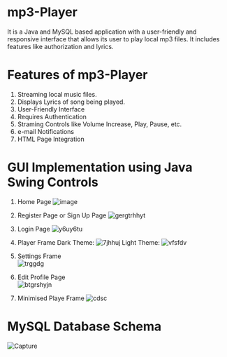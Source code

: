 # mp3-Player
It is a Java and MySQL based application with a user-friendly and responsive interface that allows its user to play local mp3 files. It includes features like authorization and lyrics.

# Features of mp3-Player
1. Streaming local music files.
2. Displays Lyrics of song being played.
3. User-Friendly Interface
4. Requires Authentication 
5. Straming Controls like Volume Increase, Play, Pause, etc.
6. e-mail Notifications
7. HTML Page Integration

# GUI Implementation using Java Swing Controls
1. Home Page
![image](https://user-images.githubusercontent.com/76868354/164883710-830c3ed9-b165-441c-b699-eb945682a539.png)

2. Register Page or Sign Up Page
![gergtrhhyt](https://user-images.githubusercontent.com/76868354/164883754-5b93d094-890d-427c-b33f-793e4c24a334.png)

3. Login Page
![y6uy6tu](https://user-images.githubusercontent.com/76868354/164883802-0161971f-efb9-46bf-b821-0d1589e39e99.png)

4. Player Frame
Dark Theme:
![7jhhuj](https://user-images.githubusercontent.com/76868354/164883818-85f46a35-24b0-4823-bbde-c8411f3d5661.png)
Light Theme:
![vfsfdv](https://user-images.githubusercontent.com/76868354/164883850-3d8ef16e-8891-4e97-9b98-b9539c239b74.png)

5. Settings Frame     
![trggdg](https://user-images.githubusercontent.com/76868354/164883833-6c92587e-6433-43c3-9d35-c46f2bf5d180.png)

6. Edit Profile Page   
![btgrshyjn](https://user-images.githubusercontent.com/76868354/164883984-4a3145ca-1ba3-4dc1-ae94-bf501e965ab3.png)

7. Minimised Playe Frame
![cdsc](https://user-images.githubusercontent.com/76868354/164883934-6fa63141-a66a-465f-9318-a647733a8f0b.png)

# MySQL Database Schema
![Capture](https://user-images.githubusercontent.com/76868354/164884008-edc7524d-df4c-4bd0-b8c2-2dde95e60542.png)

